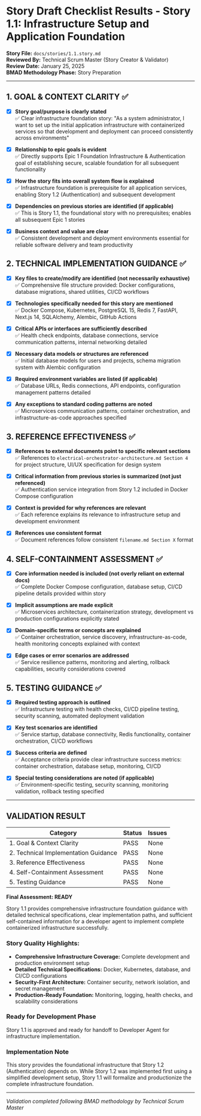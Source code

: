 # Story Draft Checklist Results - Story 1.1: Infrastructure Setup and Application Foundation

**Story File:** `docs/stories/1.1.story.md`  
**Reviewed By:** Technical Scrum Master (Story Creator & Validator)  
**Review Date:** January 25, 2025  
**BMAD Methodology Phase:** Story Preparation  

---

## 1. GOAL & CONTEXT CLARITY ✅

- [x] **Story goal/purpose is clearly stated**  
  ✅ Clear infrastructure foundation story: "As a system administrator, I want to set up the initial application infrastructure with containerized services so that development and deployment can proceed consistently across environments"

- [x] **Relationship to epic goals is evident**  
  ✅ Directly supports Epic 1 Foundation Infrastructure & Authentication goal of establishing secure, scalable foundation for all subsequent functionality

- [x] **How the story fits into overall system flow is explained**  
  ✅ Infrastructure foundation is prerequisite for all application services, enabling Story 1.2 (Authentication) and subsequent development

- [x] **Dependencies on previous stories are identified (if applicable)**  
  ✅ This is Story 1.1, the foundational story with no prerequisites; enables all subsequent Epic 1 stories

- [x] **Business context and value are clear**  
  ✅ Consistent development and deployment environments essential for reliable software delivery and team productivity

## 2. TECHNICAL IMPLEMENTATION GUIDANCE ✅

- [x] **Key files to create/modify are identified (not necessarily exhaustive)**  
  ✅ Comprehensive file structure provided: Docker configurations, database migrations, shared utilities, CI/CD workflows

- [x] **Technologies specifically needed for this story are mentioned**  
  ✅ Docker Compose, Kubernetes, PostgreSQL 15, Redis 7, FastAPI, Next.js 14, SQLAlchemy, Alembic, GitHub Actions

- [x] **Critical APIs or interfaces are sufficiently described**  
  ✅ Health check endpoints, database connections, service communication patterns, internal networking detailed

- [x] **Necessary data models or structures are referenced**  
  ✅ Initial database models for users and projects, schema migration system with Alembic configuration

- [x] **Required environment variables are listed (if applicable)**  
  ✅ Database URLs, Redis connections, API endpoints, configuration management patterns detailed

- [x] **Any exceptions to standard coding patterns are noted**  
  ✅ Microservices communication patterns, container orchestration, and infrastructure-as-code approaches specified

## 3. REFERENCE EFFECTIVENESS ✅

- [x] **References to external documents point to specific relevant sections**  
  ✅ References to `electrical-orchestrator-architecture.md Section 4` for project structure, UI/UX specification for design system

- [x] **Critical information from previous stories is summarized (not just referenced)**  
  ✅ Authentication service integration from Story 1.2 included in Docker Compose configuration

- [x] **Context is provided for why references are relevant**  
  ✅ Each reference explains its relevance to infrastructure setup and development environment

- [x] **References use consistent format**  
  ✅ Document references follow consistent `filename.md Section X` format

## 4. SELF-CONTAINMENT ASSESSMENT ✅

- [x] **Core information needed is included (not overly reliant on external docs)**  
  ✅ Complete Docker Compose configuration, database setup, CI/CD pipeline details provided within story

- [x] **Implicit assumptions are made explicit**  
  ✅ Microservices architecture, containerization strategy, development vs production configurations explicitly stated

- [x] **Domain-specific terms or concepts are explained**  
  ✅ Container orchestration, service discovery, infrastructure-as-code, health monitoring concepts explained with context

- [x] **Edge cases or error scenarios are addressed**  
  ✅ Service resilience patterns, monitoring and alerting, rollback capabilities, security considerations covered

## 5. TESTING GUIDANCE ✅

- [x] **Required testing approach is outlined**  
  ✅ Infrastructure testing with health checks, CI/CD pipeline testing, security scanning, automated deployment validation

- [x] **Key test scenarios are identified**  
  ✅ Service startup, database connectivity, Redis functionality, container orchestration, CI/CD workflows

- [x] **Success criteria are defined**  
  ✅ Acceptance criteria provide clear infrastructure success metrics: container orchestration, database setup, monitoring, CI/CD

- [x] **Special testing considerations are noted (if applicable)**  
  ✅ Environment-specific testing, security scanning, monitoring validation, rollback testing specified

---

## VALIDATION RESULT

| Category                             | Status | Issues |
| ------------------------------------ | ------ | ------ |
| 1. Goal & Context Clarity            | PASS   | None   |
| 2. Technical Implementation Guidance | PASS   | None   |
| 3. Reference Effectiveness           | PASS   | None   |
| 4. Self-Containment Assessment       | PASS   | None   |
| 5. Testing Guidance                  | PASS   | None   |

**Final Assessment: READY**

Story 1.1 provides comprehensive infrastructure foundation guidance with detailed technical specifications, clear implementation paths, and sufficient self-contained information for a developer agent to implement complete containerized infrastructure successfully.

### Story Quality Highlights:
- **Comprehensive Infrastructure Coverage:** Complete development and production environment setup
- **Detailed Technical Specifications:** Docker, Kubernetes, database, and CI/CD configurations
- **Security-First Architecture:** Container security, network isolation, and secret management
- **Production-Ready Foundation:** Monitoring, logging, health checks, and scalability considerations

### Ready for Development Phase
Story 1.1 is approved and ready for handoff to Developer Agent for infrastructure implementation.

### Implementation Note
This story provides the foundational infrastructure that Story 1.2 (Authentication) depends on. While Story 1.2 was implemented first using a simplified development setup, Story 1.1 will formalize and productionize the complete infrastructure foundation.

---

*Validation completed following BMAD methodology by Technical Scrum Master*
